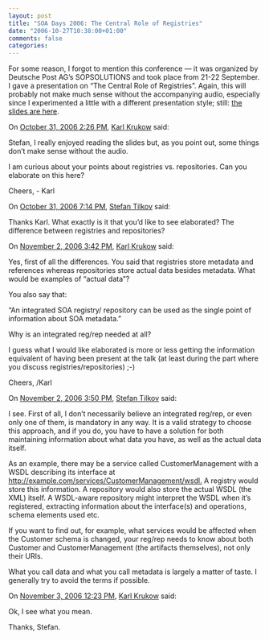 ```yaml
---
layout: post
title: "SOA Days 2006: The Central Role of Registries"
date: "2006-10-27T10:38:00+01:00"
comments: false
categories: 
---
```


<p>For some reason, I forgot to mention this conference &#8212; it was organized by Deutsche Post AG&#8217;s SOPSOLUTIONS and took place from 21-22 September. I gave a presentation on &#8220;The Central Role of Registries&#8221;. Again, this will probably not make much sense without the accompanying audio, especially since I experimented a little with a different presentation style; still:  <a href="/blog/st/presentations/2006/20060921_The_Central_Role_of_Registries.pdf">the slides are here</a>.</p>

<section class="comments">

<div class="comment" id="comment-1072">
On <a href="#comment-1072" title="Permalink to this comment">October 31, 2006  2:26 PM</a>, <a href="http://www.brics.dk/~krukow" title="http://www.brics.dk/~krukow" rel="nofollow">Karl Krukow</a>
said:
<p>Stefan,
I really enjoyed reading the slides but, as you point out, some things don&#8217;t make sense without the audio.</p>

<p>I am curious about your points about registries vs. repositories. Can you elaborate on this here?</p>

<p>Cheers,
- Karl</p>


<div class="comment" id="comment-1073">
On <a href="#comment-1073" title="Permalink to this comment">October 31, 2006  7:14 PM</a>, <a href="/en/staff/st/">Stefan Tilkov</a>
said:
<p>Thanks Karl. What exactly is it that you&#8217;d like to see elaborated? The difference between registries and repositories?</p>


<div class="comment" id="comment-1074">
On <a href="#comment-1074" title="Permalink to this comment">November  2, 2006  3:42 PM</a>, <a href="http://www.brics.dk/~krukow" title="http://www.brics.dk/~krukow" rel="nofollow">Karl Krukow</a>
said:
<p>Yes, first of all the differences. You said that registries store metadata and references whereas repositories store actual data besides metadata. What would be examples of &#8220;actual data&#8221;? </p>

<p>You also say that: </p>

<p>&#8220;An integrated SOA registry/
repository can be used as the
single point of information about
SOA metadata.&#8221;</p>

<p>Why is an integrated reg/rep needed at all?</p>

<p>I guess what I would like elaborated is more or less getting the information equivalent of having been present at the talk (at least during the part where you discuss registries/repositories) ;-)</p>

<p>Cheers,
/Karl</p>


<div class="comment" id="comment-1075">
On <a href="#comment-1075" title="Permalink to this comment">November  2, 2006  3:50 PM</a>, <a href="/en/staff/st/">Stefan Tilkov</a>
said:
<p>I see. First of all, I don&#8217;t necessarily believe an integrated reg/rep, or even only one of them, is mandatory in any way. It is a valid strategy to choose this approach, and if you do, you have to have a solution for both maintaining information about what data you have, as well as the actual data itself.</p>

<p>As an example, there may be a service called CustomerManagement with a WSDL describing its interface at <a href="http://example.com/services/CustomerManagement/wsdl." rel="nofollow" /><a href="http://example.com/services/CustomerManagement/wsdl." rel="nofollow">http://example.com/services/CustomerManagement/wsdl.</a> A registry would store this information. A repository would also store the actual WSDL (the XML) itself. A WSDL-aware repository might interpret the WSDL when it&#8217;s registered, extracting information about the interface(s) and operations, schema elements used etc. </p>

<p>If you want to find out, for example, what services would be affected when the Customer schema is changed, your reg/rep needs to know about both Customer and CustomerManagement (the artifacts themselves), not only their URIs.</p>

<p>What you call data and what you call metadata is largely a matter of taste. I generally try to avoid the terms if possible.</p>


<div class="comment" id="comment-1076">
On <a href="#comment-1076" title="Permalink to this comment">November  3, 2006 12:23 PM</a>, <a href="http://www.brics.dk/~krukow" title="http://www.brics.dk/~krukow" rel="nofollow">Karl Krukow</a>
said:
<p>Ok, I see what you mean.</p>

<p>Thanks, Stefan.</p>


</section>

